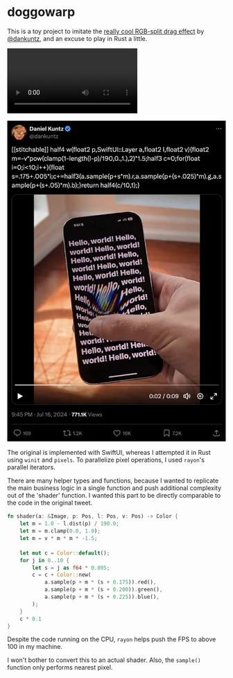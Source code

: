 # doggowarp

This is a toy project to imitate the
[really cool RGB-split drag effect](https://x.com/dankuntz/status/1813283813881225625)
by [@dankuntz](https://x.com/dankuntz), and an excuse to play in Rust a little.

<video autoplay loop>
    <source src="media/doggo.mp4" type="video/webm"/>
</video>

![The original tweet](media/x.png)

The original is implemented with SwiftUI, whereas I attempted
it in Rust using `winit` and `pixels`. To parallelize pixel
operations, I used `rayon`'s parallel iterators.

There are many helper types and functions, because I wanted to replicate the
main business logic in a single function and push additional complexity out of
the 'shader' function. I wanted this part to be directly comparable to the code
in the original tweet.

```rust
fn shader(a: &Image, p: Pos, l: Pos, v: Pos) -> Color {
    let m = 1.0 - l.dist(p) / 190.0;
    let m = m.clamp(0.0, 1.0);
    let m = v * m * m * -1.5;

    let mut c = Color::default();
    for j in 0..10 {
        let s = j as f64 * 0.005;
        c = c + Color::new(
            a.sample(p + m * (s + 0.175)).red(),
            a.sample(p + m * (s + 0.200)).green(),
            a.sample(p + m * (s + 0.225)).blue(),
        );
    }
    c * 0.1
}
```

Despite the code running on the CPU, `rayon` helps push the FPS to above 100 in my machine.

I won't bother to convert this to an actual shader. Also, the `sample()` function only performs nearest pixel.
